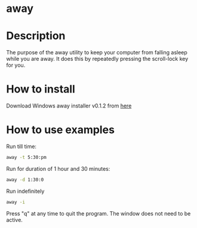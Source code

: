 # away

# Description
The purpose of the away utility to keep your computer from falling asleep while you are away.
It does this by repeatedly pressing the scroll-lock key for you.

# How to install
Download Windows away installer v0.1.2 from [here](https://s3-us-west-2.amazonaws.com/blog.carmanbabin.net/tools/away-0.1.2-setup.exe)

# How to use examples
Run till time:
```sh
away -t 5:30:pm
```

Run for duration of 1 hour and 30 minutes:
```sh
away -d 1:30:0
```

Run indefinitely
```sh
away -i
```

Press "q" at any time to quit the program. The window does not need to be active.
